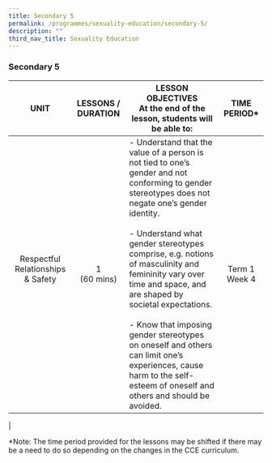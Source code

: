 ```yaml
---
title: Secondary 5
permalink: /programmes/sexuality-education/secondary-5/
description: ""
third_nav_title: Sexuality Education
---
```

### **Secondary 5**

| UNIT | LESSONS / DURATION | LESSON OBJECTIVES<br>At the end of the lesson, students will be able to: | TIME PERIOD* |
|:---:|:---:|---|:---:|
| Respectful Relationships &amp; Safety<br> <br>  | 1<br>(60 mins) | - Understand that the value of a person is not tied to one’s gender and not conforming to gender stereotypes does not negate one’s gender identity. <br><br>- Understand what gender stereotypes comprise, e.g. notions of masculinity and femininity vary over time and space, and are shaped by societal expectations. <br><br>- Know that imposing gender stereotypes on oneself and others can limit one’s experiences, cause harm to the self-esteem of oneself and others and should be avoided.  | Term 1 Week 4 |
|

\*Note: The time period provided for the lessons may be shifted if there may be a need to do so depending on the changes in the CCE curriculum.